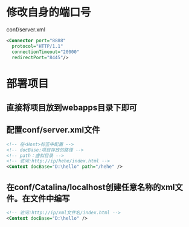 # 修改自身的端口号
conf/server.xml
```xml
<Connector port="8888"
  protocol="HTTP/1.1"
  connectionTimeout="20000"
  redirectPort="8445"/>
```

# 部署项目
## 直接将项目放到webapps目录下即可
## 配置conf/server.xml文件
```xml
<!-- 在<Host>标签中配置 -->
<!-- docBase:项目存放的路径 -->
<!-- path：虚拟目录 -->
<!-- 访问:http://ip/hehe/index.html -->
<Context docBase="D:\hello" path="/hehe" />
```
## 在conf/Catalina/localhost创建任意名称的xml文件。在文件中编写
```xml
<!-- 访问:http://ip/xml文件名/index.html -->
<Context docBase="D:\hello" />
```

